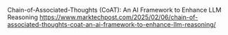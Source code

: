 Chain-of-Associated-Thoughts (CoAT): An AI Framework to Enhance LLM Reasoning https://www.marktechpost.com/2025/02/06/chain-of-associated-thoughts-coat-an-ai-framework-to-enhance-llm-reasoning/
